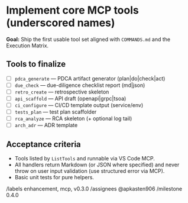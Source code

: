 # Implement core MCP tools (underscored names)

**Goal:** Ship the first usable tool set aligned with `COMMANDS.md` and the Execution Matrix.

## Tools to finalize
- [ ] `pdca_generate` — PDCA artifact generator (plan|do|check|act)
- [ ] `due_check` — due-diligence checklist report (md|json)
- [ ] `retro_create` — retrospective skeleton
- [ ] `api_scaffold` — API draft (openapi|grpc|tsoa)
- [ ] `ci_configure` — CI/CD template output (service/env)
- [ ] `tests_plan` — test plan scaffolder
- [ ] `rca_analyze` — RCA skeleton (+ optional log tail)
- [ ] `arch_adr` — ADR template

## Acceptance criteria
- Tools listed by `ListTools` and runnable via VS Code MCP.
- All handlers return Markdown (or JSON where specified) and never throw on user input validation (use structured error via MCP).
- Basic unit tests for pure helpers.

/labels enhancement, mcp, v0.3.0
/assignees @apkasten906
/milestone 0.4.0
